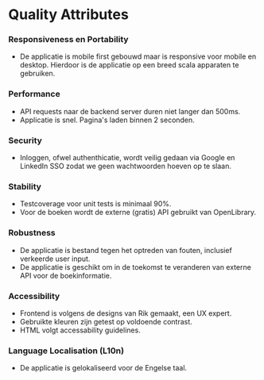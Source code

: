 # Quality Attributes

### Responsiveness en Portability
- De applicatie is mobile first gebouwd maar is responsive voor mobile en desktop. Hierdoor is de applicatie op een breed scala apparaten te gebruiken.

### Performance
- API requests naar de backend server duren niet langer dan 500ms.
- Applicatie is snel. Pagina's laden binnen 2 seconden.

### Security
- Inloggen, ofwel authenthicatie, wordt veilig gedaan via Google en LinkedIn SSO zodat we geen wachtwoorden hoeven op te slaan.

### Stability
- Testcoverage voor unit tests is minimaal 90%.
- Voor de boeken wordt de externe (gratis) API gebruikt van OpenLibrary.

### Robustness
- De applicatie is bestand tegen het optreden van fouten, inclusief verkeerde user input.
- De applicatie is geschikt om in de toekomst te veranderen van externe API voor de boekinformatie.

### Accessibility
- Frontend is volgens de designs van Rik gemaakt, een UX expert.
- Gebruikte kleuren zijn getest op voldoende contrast.
- HTML volgt accessability guidelines.

### Language Localisation (L10n)
- De applicatie is gelokaliseerd voor de Engelse taal.